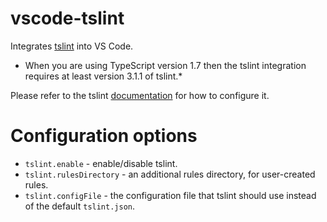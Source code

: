 # vscode-tslint
Integrates [tslint](https://github.com/palantir/tslint) into VS Code.

* When you are using TypeScript version 1.7 then the tslint integration requires at least version 3.1.1 of tslint.*

Please refer to the tslint [documentation](https://github.com/palantir/tslint) for how to configure it.


# Configuration options

- `tslint.enable` - enable/disable tslint.
- `tslint.rulesDirectory` - an additional rules directory, for user-created rules.
- `tslint.configFile` - the configuration file that tslint should use instead of the default `tslint.json`.


